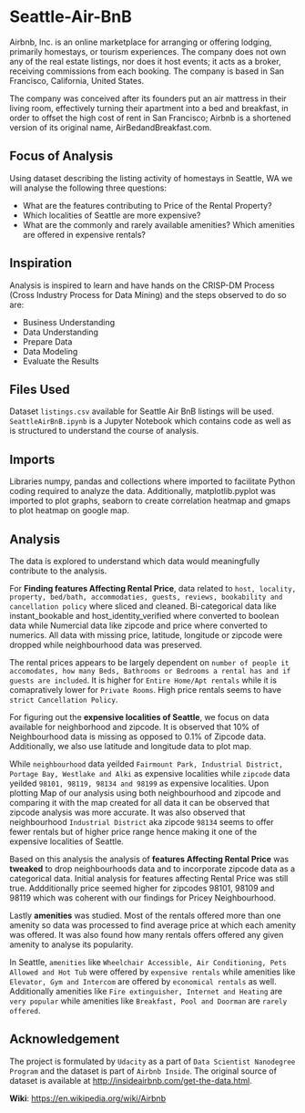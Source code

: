 # Seattle-Air-BnB
Airbnb, Inc. is an online marketplace for arranging or offering lodging, primarily homestays, or tourism experiences. The company does not own any of the real estate listings, nor does it host events; it acts as a broker, receiving commissions from each booking. The company is based in San Francisco, California, United States.

The company was conceived after its founders put an air mattress in their living room, effectively turning their apartment into a bed and breakfast, in order to offset the high cost of rent in San Francisco; Airbnb is a shortened version of its original name, AirBedandBreakfast.com.

## Focus of Analysis
Using dataset describing the listing activity of homestays in Seattle, WA we will analyse the following three questions:
  - What are the features contributing to Price of the Rental Property?
  - Which localities of Seattle are more expensive?
  - What are the commonly and rarely available amenities? Which amenities are offered in expensive rentals?
  
## Inspiration
Analysis is inspired to learn and have hands on the CRISP-DM Process (Cross Industry Process for Data Mining) and the steps observed to do so are:
  - Business Understanding
  - Data Understanding
  - Prepare Data
  - Data Modeling
  - Evaluate the Results
  
## Files Used
Dataset `listings.csv` available for Seattle Air BnB listings will be used. `SeattleAirBnB.ipynb` is a Jupyter Notebook which contains code as well as is structured to understand the course of analysis. 

## Imports
Libraries numpy, pandas and collections where imported to facilitate Python coding required to analyze the data. Additionally, matplotlib.pyplot was imported to plot graphs, seaborn to create correlation heatmap and gmaps to plot heatmap on google map.

## Analysis
The data is explored to understand which data would meaningfully contribute to the analysis.

For **Finding features Affecting Rental Price**, data related to `host, locality, property, bed/bath, accommodaties, guests, reviews, bookability and cancellation policy` where sliced and cleaned. Bi-categorical data like instant_bookable and host_identity_verified where converted to boolean data while Numercial data like zipcode and price where converted to numerics. All data with missing price, latitude, longitude or zipcode were dropped while neighbourhood data was preserved. 

The rental prices appears to be largely dependent on `number of people it accomodates, how many Beds, Bathrooms or Bedrooms a rental has and if guests are included`. It is higher for `Entire Home/Apt rentals` while it is comapratively lower for `Private Rooms`. High price rentals seems to have `strict Cancellation Policy`.

For figuring out the **expensive localities of Seattle**, we focus on data available for neighborhood and zipcode. It is observed that 10% of Neighbourhood data is missing as opposed to 0.1% of Zipcode data. Additionally, we also use latitude and longitude data to plot map.

While `neighbourhood` data yeilded `Fairmount Park, Industrial District, Portage Bay, Westlake and Alki` as expensive localities while `zipcode` data yeilded `98101, 98119, 98134 and 98199` as expensive localities. Upon plotting Map of our analysis using both neighbourhood and zipcode and comparing it with the map created for all data it can be observed that zipcode analysis was more accurate. It was also observed that neighbourhood `Industrial District` aka zipcode `98134` seems to offer fewer rentals but of higher price range hence making it one of the expensive localities of Seattle.

Based on this analysis the analysis of **features Affecting Rental Price** was **tweaked** to drop neighbourhoods data and to incorporate zipcode data as a categorical data. Initial analysis for features affecting Rental Price was still true. Addditionally price seemed higher for zipcodes 98101, 98109 and 98119 which was coherent with our findings for Pricey Neighbourhood.

Lastly **amenities** was studied. Most of the rentals offered more than one amenity so data was processed to find average price at which each amenity was offered. It was also found how many rentals offers offered any given amenity to analyse its popularity.

In Seattle, `amenities` like `Wheelchair Accessible, Air Conditioning, Pets Allowed and Hot Tub` were offered by `expensive rentals` while amenities like `Elevator, Gym and Intercom` are offered by `economical rentals` as well. Additionally amenities like `Fire extinguisher, Internet and Heating` are `very popular` while amenities like `Breakfast, Pool and Doorman` are `rarely offered`.

## Acknowledgement
The project is formulated by `Udacity` as a part of `Data Scientist Nanodegree Program` and the dataset is part of `Airbnb Inside`. The original source of dataset is available at http://insideairbnb.com/get-the-data.html.

**Wiki**: https://en.wikipedia.org/wiki/Airbnb
